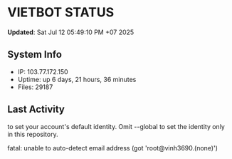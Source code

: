 # VIETBOT STATUS
**Updated**: Sat Jul 12 05:49:10 PM +07 2025

## System Info
- IP: 103.77.172.150
- Uptime: up 6 days, 21 hours, 36 minutes
- Files: 29187

## Last Activity

to set your account's default identity.
Omit --global to set the identity only in this repository.

fatal: unable to auto-detect email address (got 'root@vinh3690.(none)')
